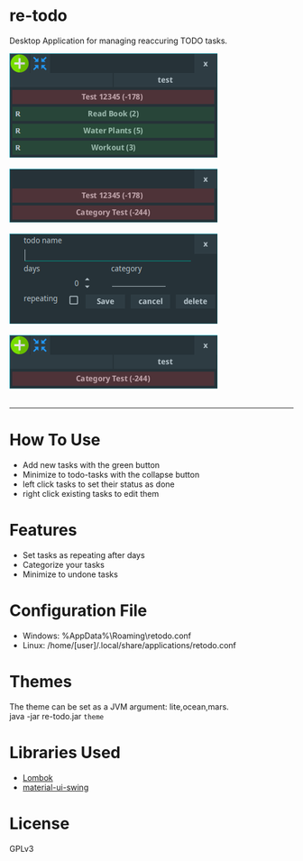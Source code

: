 # re-todo

Desktop Application for managing reaccuring TODO tasks.

![UI](main1.png "ui") </br></br>
![UI](minimal.png "ui") </br></br>
![UI](new_task.png "ui") </br></br>
![UI](category_test1.png "ui") </br></br>

---

# How To Use
- Add new tasks with the green button
- Minimize to todo-tasks with the collapse button
- left click tasks to set their status as done
- right click existing tasks to edit them

# Features
- Set tasks as repeating after <x> days
- Categorize your tasks
- Minimize to undone tasks

# Configuration File
* Windows: %AppData%\Roaming\retodo.conf
* Linux: /home/[user]/.local/share/applications/retodo.conf

# Themes
The theme can be set as a JVM argument: lite,ocean,mars. <br/>
java -jar re-todo.jar `theme`

# Libraries Used
* [Lombok](https://github.com/projectlombok/lombok)
* [material-ui-swing](https://github.com/vincenzopalazzo/material-ui-swing)

# License
GPLv3
